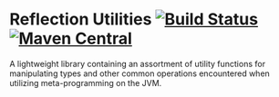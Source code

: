 # Reflection Utilities [![Build Status](https://jenkins.dragon.zone/buildStatus/icon?job=dragonzone/reflect-util/master)](https://jenkins.dragon.zone/blue/organizations/jenkins/dragonzone%2Freflect-util/activity?branch=master) [![Maven Central](https://maven-badges.herokuapp.com/maven-central/zone.dragon/reflect-util/badge.svg)](https://maven-badges.herokuapp.com/maven-central/zone.dragon/reflect-util/)

A lightweight library containing an assortment of utility functions for manipulating types and other common operations encountered when 
utilizing meta-programming on the JVM.